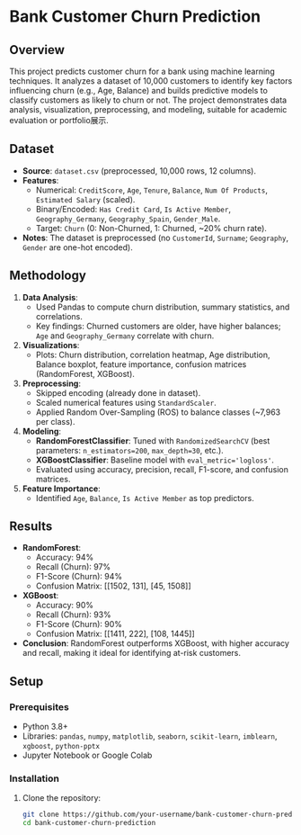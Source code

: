 # Bank Customer Churn Prediction

## Overview
This project predicts customer churn for a bank using machine learning techniques. It analyzes a dataset of 10,000 customers to identify key factors influencing churn (e.g., Age, Balance) and builds predictive models to classify customers as likely to churn or not. The project demonstrates data analysis, visualization, preprocessing, and modeling, suitable for academic evaluation or portfolio展示.

## Dataset
- **Source**: `dataset.csv` (preprocessed, 10,000 rows, 12 columns).
- **Features**:
  - Numerical: `CreditScore`, `Age`, `Tenure`, `Balance`, `Num Of Products`, `Estimated Salary` (scaled).
  - Binary/Encoded: `Has Credit Card`, `Is Active Member`, `Geography_Germany`, `Geography_Spain`, `Gender_Male`.
  - Target: `Churn` (0: Non-Churned, 1: Churned, ~20% churn rate).
- **Notes**: The dataset is preprocessed (no `CustomerId`, `Surname`; `Geography`, `Gender` are one-hot encoded).

## Methodology
1. **Data Analysis**:
   - Used Pandas to compute churn distribution, summary statistics, and correlations.
   - Key findings: Churned customers are older, have higher balances; `Age` and `Geography_Germany` correlate with churn.
2. **Visualizations**:
   - Plots: Churn distribution, correlation heatmap, Age distribution, Balance boxplot, feature importance, confusion matrices (RandomForest, XGBoost).
3. **Preprocessing**:
   - Skipped encoding (already done in dataset).
   - Scaled numerical features using `StandardScaler`.
   - Applied Random Over-Sampling (ROS) to balance classes (~7,963 per class).
4. **Modeling**:
   - **RandomForestClassifier**: Tuned with `RandomizedSearchCV` (best parameters: `n_estimators=200`, `max_depth=30`, etc.).
   - **XGBoostClassifier**: Baseline model with `eval_metric='logloss'`.
   - Evaluated using accuracy, precision, recall, F1-score, and confusion matrices.
5. **Feature Importance**:
   - Identified `Age`, `Balance`, `Is Active Member` as top predictors.

## Results
- **RandomForest**:
  - Accuracy: 94%
  - Recall (Churn): 97%
  - F1-Score (Churn): 94%
  - Confusion Matrix: [[1502, 131], [45, 1508]]
- **XGBoost**:
  - Accuracy: 90%
  - Recall (Churn): 93%
  - F1-Score (Churn): 90%
  - Confusion Matrix: [[1411, 222], [108, 1445]]
- **Conclusion**: RandomForest outperforms XGBoost, with higher accuracy and recall, making it ideal for identifying at-risk customers.

## Setup
### Prerequisites
- Python 3.8+
- Libraries: `pandas`, `numpy`, `matplotlib`, `seaborn`, `scikit-learn`, `imblearn`, `xgboost`, `python-pptx`
- Jupyter Notebook or Google Colab

### Installation
1. Clone the repository:
   ```bash
   git clone https://github.com/your-username/bank-customer-churn-prediction.git
   cd bank-customer-churn-prediction
